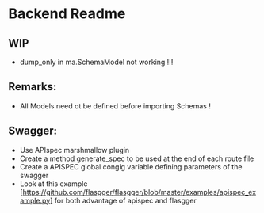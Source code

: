 # Backend Readme

## WIP

- dump_only in ma.SchemaModel not working !!!

## Remarks:

- All Models need ot be defined before importing Schemas !

## Swagger:
- Use APIspec marshmallow plugin 
- Create a method generate_spec to be used at the end of each route file 
- Create a APISPEC global congig variable defining parameters of the swagger
- Look at this example [https://github.com/flasgger/flasgger/blob/master/examples/apispec_example.py] for both advantage of apispec and flasgger